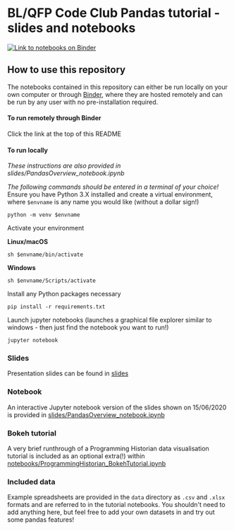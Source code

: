 # BL/QFP Code Club Pandas tutorial - slides and notebooks
[![Link to notebooks on Binder](https://mybinder.org/badge_logo.svg)](https://mybinder.org/v2/gh/harryjmoss/BLPandasTutorial/master)

## How to use this repository
The notebooks contained in this repository can either be run locally on your own computer or through [Binder](https://mybinder.org/), where they are hosted remotely and can be run by any user with no pre-installation required. 

#### To run remotely through Binder 
Click the link at the top of this README

#### To run locally
*These instructions are also provided in slides/PandasOverview_notebook.ipynb*

*The following commands should be entered in a terminal of your choice!*
Ensure you have Python 3.X installed and create a virtual environment, where `$envname` is any name you would like (without a dollar sign!)
```
python -m venv $envname
```
Activate your environment

**Linux/macOS**
```
sh $envname/bin/activate
```

**Windows**
```
sh $envname/Scripts/activate
```
Install any Python packages necessary
```
pip install -r requirements.txt
```
Launch jupyter notebooks (launches a graphical file explorer similar to windows - then just find the notebook you want to run!)
```
jupyter notebook
```

### Slides
Presentation slides can be found in [slides](slides/)

### Notebook
An interactive Jupyter notebook version of the slides shown on 15/06/2020 is provided in [slides/PandasOverview_notebook.ipynb](slides/PandasOverview_notebook.ipynb)

### Bokeh tutorial
A very brief runthrough of a Programming Historian data visualisation tutorial is included as an optional extra(!) within [notebooks/ProgrammingHistorian_BokehTutorial.ipynb](notebooks/ProgrammingHistorian_BokehTutorial.ipynb)

### Included  data
Example spreadsheets are provided in the `data` directory as `.csv` and `.xlsx` formats and are referred to in the tutorial notebooks. You shouldn't need to add anything here, but feel free to add your own datasets in and try out some pandas features!


